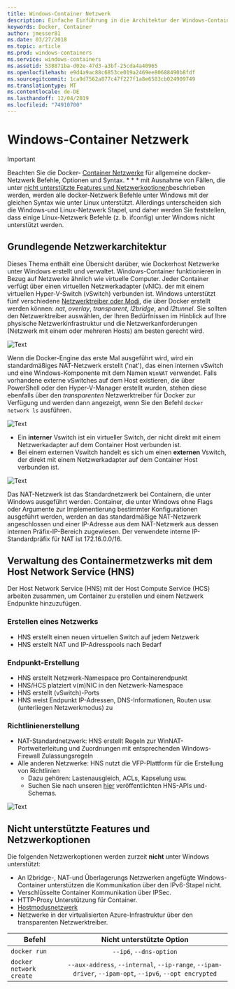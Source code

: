 ```yaml
---
title: Windows-Container Netzwerk
description: Einfache Einführung in die Architektur der Windows-Container-Netzwerke.
keywords: Docker, Container
author: jmesser81
ms.date: 03/27/2018
ms.topic: article
ms.prod: windows-containers
ms.service: windows-containers
ms.assetid: 538871ba-d02e-47d3-a3bf-25cda4a40965
ms.openlocfilehash: e9d4a9ac88c6853ce019a2469ee80688490b8fdf
ms.sourcegitcommit: 1ca9d7562a877c47f227f1a8e6583cb024909749
ms.translationtype: MT
ms.contentlocale: de-DE
ms.lasthandoff: 12/04/2019
ms.locfileid: "74910700"
---
```

# <a name="windows-container-networking"></a>Windows-Container Netzwerk

>[!IMPORTANT]
>Beachten Sie die Docker- [Container Netzwerke](https://docs.docker.com/engine/userguide/networking/) für allgemeine docker-Netzwerk Befehle, Optionen und Syntax. * * * mit Ausnahme von Fällen, die unter [nicht unterstützte Features und Netzwerkoptionen](#unsupported-features-and-network-options)beschrieben werden, werden alle docker-Netzwerk Befehle unter Windows mit der gleichen Syntax wie unter Linux unterstützt. Allerdings unterscheiden sich die Windows-und Linux-Netzwerk Stapel, und daher werden Sie feststellen, dass einige Linux-Netzwerk Befehle (z. b. ifconfig) unter Windows nicht unterstützt werden.

## <a name="basic-networking-architecture"></a>Grundlegende Netzwerkarchitektur

Dieses Thema enthält eine Übersicht darüber, wie Dockerhost Netzwerke unter Windows erstellt und verwaltet. Windows-Container funktionieren in Bezug auf Netzwerke ähnlich wie virtuelle Computer. Jeder Container verfügt über einen virtuellen Netzwerkadapter (vNIC). der mit einem virtuellen Hyper-V-Switch (vSwitch) verbunden ist. Windows unterstützt fünf verschiedene [Netzwerktreiber oder Modi](./network-drivers-topologies.md), die über Docker erstellt werden können: *nat*, *overlay*, *transparent*, *l2bridge*, and *l2tunnel*. Sie sollten den Netzwerktreiber auswählen, der Ihren Bedürfnissen im Hinblick auf Ihre physische Netzwerkinfrastruktur und die Netzwerkanforderungen (Netzwerk mit einem oder mehreren Hosts) am besten gerecht wird.

![Text](media/windowsnetworkstack-simple.png)

Wenn die Docker-Engine das erste Mal ausgeführt wird, wird ein standardmäßiges NAT-Netzwerk erstellt ('nat'), das einen internen vSwitch und eine Windows-Komponente mit dem Namen `WinNAT` verwendet. Falls vorhandene externe vSwitches auf dem Host existieren, die über PowerShell oder den Hyper-V-Manager erstellt wurden, stehen diese ebenfalls über den *transparenten* Netzwerktreiber für Docker zur Verfügung und werden dann angezeigt, wenn Sie den Befehl ``docker network ls`` ausführen.  

![Text](media/docker-network-ls.png)

- Ein **interner** Vswitch ist ein virtueller Switch, der nicht direkt mit einem Netzwerkadapter auf dem Container Host verbunden ist.
- Bei einem externen Vswitch handelt es sich um einen **externen** Vswitch, der direkt mit einem Netzwerkadapter auf dem Container Host verbunden ist.

![Text](media/get-vmswitch.png)

Das NAT-Netzwerk ist das Standardnetzwerk bei Containern, die unter Windows ausgeführt werden. Container, die unter Windows ohne Flags oder Argumente zur Implementierung bestimmter Konfigurationen ausgeführt werden, werden an das standardmäßige NAT-Netzwerk angeschlossen und einer IP-Adresse aus dem NAT-Netzwerk aus dessen internen Präfix-IP-Bereich zugewiesen. Der verwendete interne IP-Standardpräfix für NAT ist 172.16.0.0/16. 

## <a name="container-network-management-with-host-network-service"></a>Verwaltung des Containermetzwerks mit dem Host Network Service (HNS)

Der Host Network Service (HNS) mit der Host Compute Service (HCS) arbeiten zusammen, um Container zu erstellen und einem Netzwerk Endpunkte hinzuzufügen.

### <a name="network-creation"></a>Erstellen eines Netzwerks

- HNS erstellt einen neuen virtuellen Switch auf jedem Netzwerk
- HNS erstellt NAT und IP-Adresspools nach Bedarf

### <a name="endpoint-creation"></a>Endpunkt-Erstellung

- HNS erstellt Netzwerk-Namespace pro Containerendpunkt
- HNS/HCS platziert v(m)NIC in den Netzwerk-Namespace
- HNS erstellt (vSwitch)-Ports
- HNS weist Endpunkt IP-Adressen, DNS-Informationen, Routen usw. (unterliegen Netzwerkmodus) zu

### <a name="policy-creation"></a>Richtlinienerstellung

- NAT-Standardnetzwerk: HNS erstellt Regeln zur WinNAT-Portweiterleitung und Zuordnungen mit entsprechenden Windows-Firewall Zulassungsregeln
- Alle anderen Netzwerke: HNS nutzt die VFP-Plattform für die Erstellung von Richtlinien
    - Dazu gehören: Lastenausgleich, ACLs, Kapselung usw.
    - Suchen Sie nach unseren [hier](https://docs.microsoft.com/en-us/windows-server/networking/technologies/hcn/hcn-top) veröffentlichten HNS-APIs und-Schemas.

![Text](media/HNS-Management-Stack.png)

## <a name="unsupported-features-and-network-options"></a>Nicht unterstützte Features und Netzwerkoptionen

Die folgenden Netzwerkoptionen werden zurzeit **nicht** unter Windows unterstützt:

- An l2bridge-, NAT-und Überlagerungs Netzwerken angefügte Windows-Container unterstützen die Kommunikation über den IPv6-Stapel nicht.
- Verschlüsselte Container Kommunikation über IPSec.
- HTTP-Proxy Unterstützung für Container.
- [Hostmodusnetzwerk](https://docs.docker.com/ee/ucp/interlock/config/host-mode-networking/) 
- Netzwerke in der virtualisierten Azure-Infrastruktur über den transparenten Netzwerktreiber.

| Befehl        | Nicht unterstützte Option   |
|---------------|:--------------------:|
| ``docker run``|   ``--ip6``, ``--dns-option`` |
| ``docker network create``| ``--aux-address``, ``--internal``, ``--ip-range``, ``--ipam-driver``, ``--ipam-opt``, ``--ipv6``, ``--opt encrypted`` |
